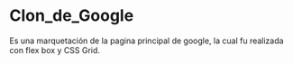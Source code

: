 # Clon_de_Google
Es una marquetación de la pagina principal de google, la cual fu realizada con flex box y CSS Grid.
